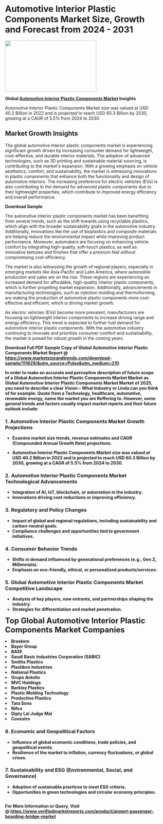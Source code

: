 <H1>Automotive Interior Plastic Components Market Size, Growth and Forecast from 2024 - 2031</H1><img class="aligncenter size-medium wp-image-584254" src="https://thirdeyenews.in/wp-content/uploads/2024/09/Global-Market-Research-300x168.jpeg" alt="" width="300" height="168" /><p><strong>Global&nbsp;<a href="https://www.marketsizeandtrends.com/download-sample/111629/&amp;utm_source=Pulse&amp;utm_medium=210">Automotive Interior Plastic Components Market</a> Insights</strong></p><p>Automotive Interior Plastic Components Market size was valued at USD 40.2 Billion in 2022 and is projected to reach USD 60.3 Billion by 2030, growing at a CAGR of 5.5% from 2024 to 2030.</p><p><h2>Market Growth Insights</h2> <p>The global automotive interior plastic components market is experiencing significant growth driven by increasing consumer demand for lightweight, cost-effective, and durable interior materials. The adoption of advanced technologies, such as 3D printing and sustainable material sourcing, is contributing to the market's expansion. With a growing emphasis on vehicle aesthetics, comfort, and sustainability, the market is witnessing innovations in plastic components that enhance both the functionality and design of automotive interiors. The increasing preference for electric vehicles (EVs) is also contributing to the demand for advanced plastic components due to their lightweight properties, which contribute to improved energy efficiency and overall performance.</p> <p><strong>Download Sample</strong></p> <p>The automotive interior plastic components market has been benefiting from several trends, such as the shift towards using recyclable plastics, which align with the broader sustainability goals in the automotive industry. Additionally, innovations like the use of bioplastics and composite materials are helping reduce the environmental impact while improving product performance. Moreover, automakers are focusing on enhancing vehicle comfort by integrating high-quality, soft-touch plastics, as well as innovative textures and finishes that offer a premium feel without compromising cost-efficiency.</p> <p>The market is also witnessing the growth of regional players, especially in emerging markets like Asia-Pacific and Latin America, where automobile production and sales are on the rise. These regions are experiencing an increased demand for affordable, high-quality interior plastic components, which is further propelling market expansion. Additionally, advancements in manufacturing technologies, such as injection molding and thermoforming, are making the production of automotive plastic components more cost-effective and efficient, which is driving market growth.</p> <p>As electric vehicles (EVs) become more prevalent, manufacturers are focusing on lightweight interior components to increase driving range and energy efficiency. This trend is expected to further fuel demand for automotive interior plastic components. With the automotive industry continuing to innovate and prioritize consumer comfort and sustainability, the market is poised for robust growth in the coming years.</p> <p><strong></p><p><span class=""><strong>Download Full PDF Sample Copy of Global Automotive Interior Plastic Components Market Report</strong> @ <a href="https://www.marketsizeandtrends.com/download-sample/111629/&amp;utm_source=Pulse&amp;utm_medium=210" target="_blank">https://www.marketsizeandtrends.com/download-sample/111629/&amp;utm_source=Pulse&amp;utm_medium=210</a></span></p><p>In order to make an accurate and perceptive description of future scope of a Global&nbsp;Automotive Interior Plastic Components Market Market as Global&nbsp;Automotive Interior Plastic Components Market Market of 2025, you need to describe a clear Vision &ndash; What Industry or Linda can you think of for example: Quote from a Technology, healthcare, automotive, renewable energy, name the market you are Reffering to. However, some general trends and factors usually impact market reports and their future outlook include:</p><h3>1.&nbsp;<strong>Automotive Interior Plastic Components Market Growth Projections</strong></h3><ul><li>Examine market size trends, revenue estimates and CAGR (Compounded Annual Growth Rate) projections.</li><li><p>Automotive Interior Plastic Components Market size was valued at USD 40.2 Billion in 2022 and is projected to reach USD 60.3 Billion by 2030, growing at a CAGR of 5.5% from 2024 to 2030.</p></li></ul><h3>2.&nbsp;<strong>Automotive Interior Plastic Components Market Technological Advancements</strong></h3><ul><li>Integration of AI, IoT, blockchain, or automation in the industry.</li><li>Innovations driving cost reductions or improving efficiency.</li></ul><h3>3.&nbsp;<strong>Regulatory and Policy Changes</strong></h3><ul><li>Impact of global and regional regulations, including sustainability and carbon-neutral goals.</li><li>Compliance challenges and opportunities tied to government initiatives.</li></ul><h3>4.&nbsp;<strong>Consumer Behavior Trends</strong></h3><ul><li>Shifts in demand influenced by generational preferences (e.g., Gen Z, Millennials).</li><li>Emphasis on eco-friendly, ethical, or personalized products/services.</li></ul><h3>5.&nbsp;<strong>Global Automotive Interior Plastic Components Market Competitive Landscape</strong></h3><ul><li>Analysis of key players, new entrants, and partnerships shaping the industry.</li><li>Strategies for differentiation and market penetration.</li></ul><p data-pm-slice="1 1 []"><span style="color: inherit; font-family: inherit; font-size: 25px;">Top Global Automotive Interior Plastic Components Market Companies</span></p><div class="" data-test-id=""><p><li>Braskem</li><li> Bayer Group</li><li> BASF</li><li> Saudi Basic Industries Corporation (SABIC)</li><li> Smiths Plastics</li><li> Plastikon Industries</li><li> National Plastics</li><li> Grupo Antolin</li><li> MVC Holdings</li><li> Barkley Plastics</li><li> Plastic Molding Technology</li><li> Productive Plastics</li><li> Tata Sons</li><li> Nifco</li><li> Dipty Lal Judge Mal</li><li> Covestro</li></p></div><h3>6.&nbsp;<strong>Economic and Geopolitical Factors</strong></h3><ul><li>Influence of global economic conditions, trade policies, and geopolitical events.</li><li>Resilience of the market to inflation, currency fluctuations, or global crises.</li></ul><h3>7.&nbsp;<strong>Sustainability and ESG (Environmental, Social, and Governance)</strong></h3><ul><li>Adoption of sustainable practices to meet ESG criteria.</li><li>Opportunities in green technologies and circular economy principles.</li></ul><h2><strong style="font-size: 14px;">For More Information or Query, Visit @&nbsp;</strong><a style="background-color: #ffffff; font-size: 14px;" href="https://www.marketsizeandtrends.com/report/automotive-interior-plastic-components-market/" target="_blank">https://www.verifiedmarketreports.com/product/airport-passenger-boarding-bridge-market</a></h2>
